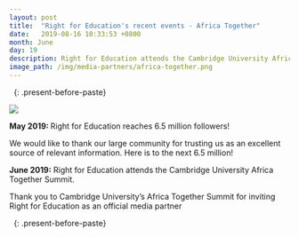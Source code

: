 ```yaml
---
layout: post
title:  "Right for Education's recent events - Africa Together"
date:   2019-08-16 10:33:53 +0800
month: June
day: 19
description: Right for Education attends the Cambridge University Africa Together Summit.
image_path: /img/media-partners/africa-together.png
---
```


&nbsp;
{: .present-before-paste}

<div class="img_wrap text-center pb-5">
	<img src="{{site.baseurl}}/img/media-partners/africa-together.png" class="img-fluid">
</div>
<div class="content_wrap">
	<p><strong class="font-weight-bold"> May 2019: </strong> Right for Education reaches 6.5 million followers!</p>
	<p>We would like to thank our large community for trusting us as an excellent source of relevant information. Here is to the next 6.5 million!</p></div>

<div class="content_wrap">
	<p><strong class="font-weight-bold">June 2019:</strong> Right for Education attends the Cambridge University Africa Together Summit.</p>
<p>Thank you to Cambridge University’s Africa Together Summit for inviting Right for Education as an official media partner</p></div>

&nbsp;
{: .present-before-paste}
